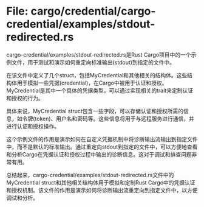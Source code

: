 # File: cargo/credential/cargo-credential/examples/stdout-redirected.rs

cargo-credential/examples/stdout-redirected.rs是Rust Cargo项目中的一个示例文件，用于测试和演示如何重定向标准输出(stdout)到指定的文件中。

在该文件中定义了几个struct，包括MyCredential和其他相关的结构体。这些结构体用于模拟一些凭据(credential)，在Cargo中被用于认证和授权。MyCredential是其中一个具体的凭据类型，可以通过实现相关的trait来定制认证和授权的行为。

具体来说，MyCredential struct包含一些字段，可以存储认证和授权所需的信息，如令牌(token)、用户名和密码等。这些信息将用于与远程服务进行通信，并进行认证和授权操作。

这个示例文件的作用是演示如何在自定义凭据机制中将诊断输出流输出到指定文件中，而不是默认的标准输出。通过重定向stdout到指定的文件中，可以方便地查看和分析Cargo在凭据认证和授权过程中输出的诊断信息。这对于调试和排查问题非常有用。

总结起来，cargo-credential/examples/stdout-redirected.rs文件中的MyCredential struct和其他相关结构体用于模拟和定制Rust Cargo中的凭据认证和授权机制。该文件的作用是演示如何将诊断输出流重定向到指定文件中，以方便调试和分析。

